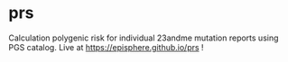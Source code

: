 # prs
Calculation polygenic risk for individual 23andme mutation reports using PGS catalog. Live at https://episphere.github.io/prs !
